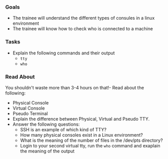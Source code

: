 ### Goals
- The trainee will understand the different types of consules in a linux environment
- The trainee will know how to check who is connected to a machine

### Tasks
- Explain the following commands and their output
  - `tty`
  - `who`

### Read About

You shouldn't waste more than 3-4 hours on that!- Read about the following:

  - Physical Console 
  - Virtual Console
  - Pseudo Terminal
  - Explain the difference between Physical, Virtual and Pseudo TTY.
- Answer the following questions:
  - SSH is an example of which kind of TTY?
  - How many physical consoles exist in a Linux environment?
  - What is the meaning of the number of files in the /dev/pts directory?
  - Login to your second virtual tty, run the `who` command and exaplain the meaning of the output



